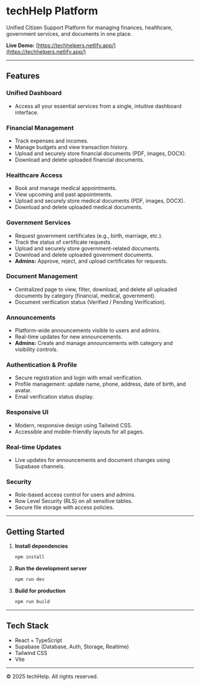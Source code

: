 # techHelp Platform

Unified Citizen Support Platform for managing finances, healthcare, government services, and documents in one place.

**Live Demo:** [https://techhelpers.netlify.app/](https://techhelpers.netlify.app/)

---

## Features

### Unified Dashboard
- Access all your essential services from a single, intuitive dashboard interface.

### Financial Management
- Track expenses and incomes.
- Manage budgets and view transaction history.
- Upload and securely store financial documents (PDF, images, DOCX).
- Download and delete uploaded financial documents.

### Healthcare Access
- Book and manage medical appointments.
- View upcoming and past appointments.
- Upload and securely store medical documents (PDF, images, DOCX).
- Download and delete uploaded medical documents.

### Government Services
- Request government certificates (e.g., birth, marriage, etc.).
- Track the status of certificate requests.
- Upload and securely store government-related documents.
- Download and delete uploaded government documents.
- **Admins:** Approve, reject, and upload certificates for requests.

### Document Management
- Centralized page to view, filter, download, and delete all uploaded documents by category (financial, medical, government).
- Document verification status (Verified / Pending Verification).

### Announcements
- Platform-wide announcements visible to users and admins.
- Real-time updates for new announcements.
- **Admins:** Create and manage announcements with category and visibility controls.

### Authentication & Profile
- Secure registration and login with email verification.
- Profile management: update name, phone, address, date of birth, and avatar.
- Email verification status display.

### Responsive UI
- Modern, responsive design using Tailwind CSS.
- Accessible and mobile-friendly layouts for all pages.

### Real-time Updates
- Live updates for announcements and document changes using Supabase channels.

### Security
- Role-based access control for users and admins.
- Row Level Security (RLS) on all sensitive tables.
- Secure file storage with access policies.

---

## Getting Started

1. **Install dependencies**
   ```sh
   npm install
   ```

2. **Run the development server**
   ```sh
   npm run dev
   ```

3. **Build for production**
   ```sh
   npm run build
   ```

---

## Tech Stack

- React + TypeScript
- Supabase (Database, Auth, Storage, Realtime)
- Tailwind CSS
- Vite

---

&copy; 2025 techHelp. All rights reserved.
